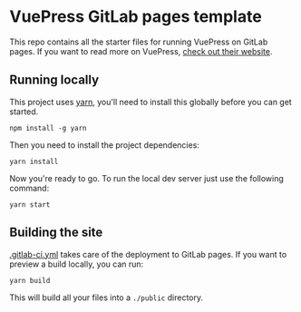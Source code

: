 # VuePress GitLab pages template

This repo contains all the starter files for running VuePress on GitLab pages.
If you want to read more on VuePress, [check out their website](https://vuepress.vuejs.org/).

## Running locally

This project uses [yarn](), you'll need to install this globally before you can get started.

```
npm install -g yarn
```

Then you need to install the project dependencies:

```
yarn install
```

Now you're ready to go.
To run the local dev server just use the following command:

```
yarn start
```

## Building the site

[.gitlab-ci.yml](./.gitlab-ci.yml) takes care of the deployment to GitLab pages.
If you want to preview a build locally, you can run:

```
yarn build
```

This will build all your files into a `./public` directory.
